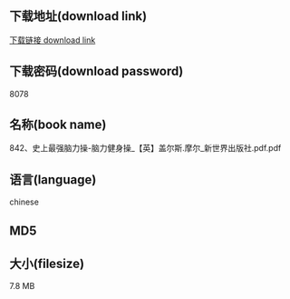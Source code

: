 ## 下载地址(download link)
[下载链接 download link](https://voluble-croquembouche-d321dc.netlify.app/?s=842%E3%80%81%E5%8F%B2%E4%B8%8A%E6%9C%80%E5%BC%BA%E8%84%91%E5%8A%9B%E6%93%8D-%E8%84%91%E5%8A%9B%E5%81%A5%E8%BA%AB%E6%93%8D_%E3%80%90%E8%8B%B1%E3%80%91%E7%9B%96%E5%B0%94%E6%96%AF.%E6%91%A9%E5%B0%94_%E6%96%B0%E4%B8%96%E7%95%8C%E5%87%BA%E7%89%88%E7%A4%BE.pdf)

## 下载密码(download password)
8078

## 名称(book name)
842、史上最强脑力操-脑力健身操_【英】盖尔斯.摩尔_新世界出版社.pdf.pdf

## 语言(language)
chinese

## MD5


## 大小(filesize)
7.8 MB
